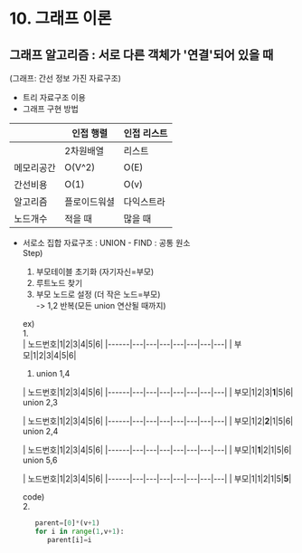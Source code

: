 # 10. 그래프 이론
## 그래프 알고리즘 : 서로 다른 객체가 '연결'되어 있을 때
   (그래프: 간선 정보 가진 자료구조)  
   - 트리 자료구조 이용  
   - 그래프  구현 방법  

   | |인접 행렬|인접 리스트|
   |------|---|---|
   | |2차원배열|리스트|
   |메모리공간|O(V^2)|O(E)|
   |간선비용|O(1)|O(v)|
   |알고리즘|플로이드워셜|다익스트라|
   |노드개수|적을 때|많을 때|  
     

   - 서로소 집합 자료구조 : UNION - FIND : 공통 원소  
     Step)  
     1.  부모테이블 초기화 (자기자신=부모)
     1. 루트노드 찾기   
     1. 부모 노드로 설정 (더 작은 노드=부모)  
      -> 1,2 반복(모든 union 연산될 때까지)  
      
      ex)  
    1.  
      | 노드번호|1|2|3|4|5|6|
      |------|---|---|---|---|---|---|---|
      | 부모|1|2|3|4|5|6|
      
     1. union 1,4

      | 노드번호|1|2|3|4|5|6|
      |------|---|---|---|---|---|---|---|
      | 부모|1|2|3|**1**|5|6|
        union 2,3

      | 노드번호|1|2|3|4|5|6|
      |------|---|---|---|---|---|---|---|
      | 부모|1|2|**2**|1|5|6|  
       union 2,4

      | 노드번호|1|2|3|4|5|6|
      |------|---|---|---|---|---|---|---|
      | 부모|1|**1**|2|1|5|6|  
      union 5,6

      | 노드번호|1|2|3|4|5|6|
      |------|---|---|---|---|---|---|---|
      | 부모|1|1|2|1|5|**5**| 
        

       code)  
     2.  
      ```python 
         parent=[0]*(v+1)
         for i in range(1,v+1):
            parent[i]=i
       ```  
  